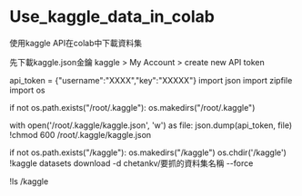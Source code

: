 # Use_kaggle_data_in_colab
使用kaggle API在colab中下載資料集

先下載kaggle.json金鑰
kaggle > My Account > create new API token


api_token = {"username":"XXXX","key":"XXXXX"}
import json
import zipfile
import os
 
if not os.path.exists("/root/.kaggle"):
    os.makedirs("/root/.kaggle")
 
with open('/root/.kaggle/kaggle.json', 'w') as file:
    json.dump(api_token, file)
!chmod 600 /root/.kaggle/kaggle.json
 
if not os.path.exists("/kaggle"):
    os.makedirs("/kaggle")
os.chdir('/kaggle')
!kaggle datasets download -d chetankv/要抓的資料集名稱 --force
 
!ls /kaggle
